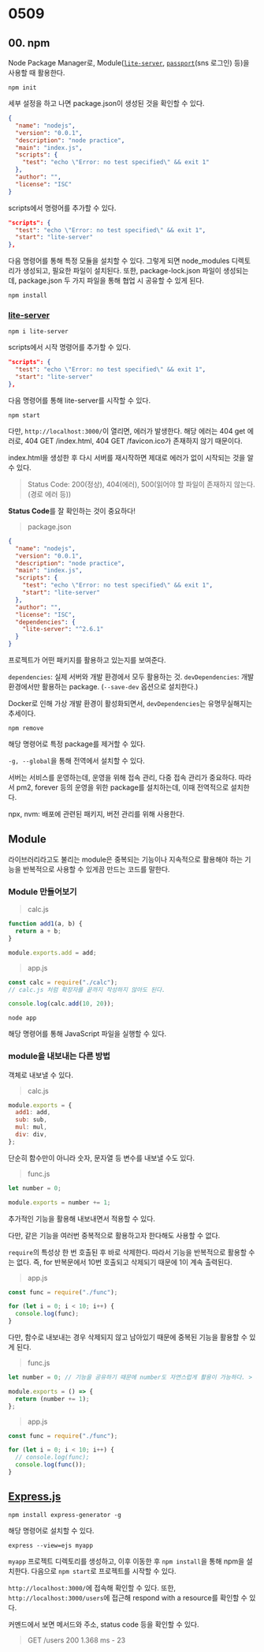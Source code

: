 # 0509

## 00. npm

Node Package Manager로, Module([`lite-server`](https://www.npmjs.com/package/lite-server), [`passport`](https://www.npmjs.com/package/passport)(sns 로그인) 등)을 사용할 때 활용한다.

```command
npm init
```

세부 설정을 하고 나면 package.json이 생성된 것을 확인할 수 있다.

```json
{
  "name": "nodejs",
  "version": "0.0.1",
  "description": "node practice",
  "main": "index.js",
  "scripts": {
    "test": "echo \"Error: no test specified\" && exit 1"
  },
  "author": "",
  "license": "ISC"
}
```

scripts에서 명령어를 추가할 수 있다.

```json
"scripts": {
  "test": "echo \"Error: no test specified\" && exit 1",
  "start": "lite-server"
},
```

다음 명령어를 통해 특정 모듈을 설치할 수 있다. 그렇게 되면 node_modules 디렉토리가 생성되고, 필요한 파일이 설치된다. 또한, package-lock.json 파일이 생성되는데, package.json 두 가지 파일을 통해 협업 시 공유할 수 있게 된다.

```command
npm install
```

### [lite-server](https://www.npmjs.com/package/lite-server)

```command
npm i lite-server
```

scripts에서 시작 명령어를 추가할 수 있다.

```json
"scripts": {
  "test": "echo \"Error: no test specified\" && exit 1",
  "start": "lite-server"
},
```

다음 명령어를 통해 lite-server를 시작할 수 있다.

```command
npm start
```

다만, `http://localhost:3000/`이 열리면, 에러가 발생한다. 해당 에러는 404 get 에러로, 404 GET /index.html, 404 GET /favicon.ico가 존재하지 않기 때문이다.

index.html을 생성한 후 다시 서버를 재시작하면 제대로 에러가 없이 시작되는 것을 알 수 있다.

> Status Code: 200(정상), 404(에러), 500(읽어야 할 파일이 존재하지 않는다.(경로 에러 등))

**Status Code**를 잘 확인하는 것이 중요하다!

> package.json

```json
{
  "name": "nodejs",
  "version": "0.0.1",
  "description": "node practice",
  "main": "index.js",
  "scripts": {
    "test": "echo \"Error: no test specified\" && exit 1",
    "start": "lite-server"
  },
  "author": "",
  "license": "ISC",
  "dependencies": {
    "lite-server": "^2.6.1"
  }
}
```

프로젝트가 어떤 패키지를 활용하고 있는지를 보여준다.

`dependencies`: 실제 서버와 개발 환경에서 모두 활용하는 것.
`devDependencies`: 개발 환경에서만 활용하는 package. (`--save-dev` 옵션으로 설치한다.)

Docker로 인해 가상 개발 환경이 활성화되면서, `devDependencies`는 유명무실해지는 추세이다.

```command
npm remove
```

해당 명령어로 특정 package를 제거할 수 있다.

`-g, --global`을 통해 전역에서 설치할 수 있다.

서버는 서비스를 운영하는데, 운영을 위해 접속 관리, 다중 접속 관리가 중요하다. 따라서 pm2, forever 등의 운영을 위한 package를 설치하는데, 이때 전역적으로 설치한다.

npx, nvm: 배포에 관련된 패키지, 버전 관리를 위해 사용한다.

## Module

라이브러리라고도 불리는 module은 중복되는 기능이나 지속적으로 활용해야 하는 기능을 반복적으로 사용할 수 있게끔 만드는 코드를 말한다.

### Module 만들어보기

> calc.js

```javascript
function add1(a, b) {
  return a + b;
}

module.exports.add = add;
```

> app.js

```javascript
const calc = require("./calc");
// calc.js 처럼 확장자를 끝까지 작성하지 않아도 된다.

console.log(calc.add(10, 20));
```

```command
node app
```

해당 명령어를 통해 JavaScript 파일을 실행할 수 있다.

### module을 내보내는 다른 방법

객체로 내보낼 수 있다.

> calc.js

```javascript
module.exports = {
  add1: add,
  sub: sub,
  mul: mul,
  div: div,
};
```

단순히 함수만이 아니라 숫자, 문자열 등 변수를 내보낼 수도 있다.

> func.js

```javascript
let number = 0;

module.exports = number += 1;
```

추가적인 기능을 활용해 내보내면서 적용할 수 있다.

다만, 같은 기능을 여러번 중복적으로 활용하고자 한다해도 사용할 수 없다.

`require`의 특성상 한 번 호출된 후 바로 삭제한다. 따라서 기능을 반복적으로 활용할 수는 없다. 즉, for 반복문에서 10번 호출되고 삭제되기 때문에 1이 계속 출력된다.

> app.js

```javascript
const func = require("./func");

for (let i = 0; i < 10; i++) {
  console.log(func);
}
```

다만, 함수로 내보내는 경우 삭제되지 않고 남아있기 때문에 중복된 기능을 활용할 수 있게 된다.

> func.js

```javascript
let number = 0; // 기능을 공유하기 때문에 number도 자연스럽게 활용이 가능하다. > 다시 듣기

module.exports = () => {
  return (number += 1);
};
```

> app.js

```javascript
const func = require("./func");

for (let i = 0; i < 10; i++) {
  // console.log(func);
  console.log(func());
}
```

## [Express.js](https://expressjs.com/)

```command
npm install express-generator -g
```

해당 명령어로 설치할 수 있다.

```command
express --view=ejs myapp
```

`myapp` 프로젝트 디렉토리를 생성하고, 이후 이동한 후 `npm install`을 통해 npm을 설치한다. 다음으로 `npm start`로 프로젝트를 시작할 수 있다.

`http://localhost:3000/`에 접속해 확인할 수 있다. 또한, `http://localhost:3000/users`에 접근해 respond with a resource를 확인할 수 있다.

커멘드에서 보면 메서드와 주소, status code 등을 확인할 수 있다.

> GET /users 200 1.368 ms - 23
